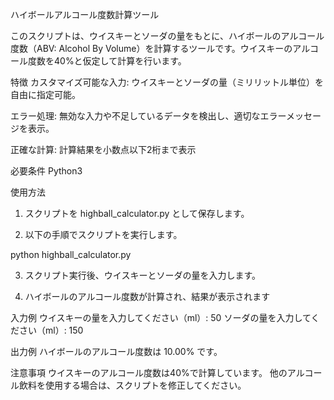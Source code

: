 ハイボールアルコール度数計算ツール

このスクリプトは、ウイスキーとソーダの量をもとに、ハイボールのアルコール度数（ABV: Alcohol By Volume）を計算するツールです。ウイスキーのアルコール度数を40%と仮定して計算を行います。

特徴
カスタマイズ可能な入力: ウイスキーとソーダの量（ミリリットル単位）を自由に指定可能。

エラー処理: 無効な入力や不足しているデータを検出し、適切なエラーメッセージを表示。

正確な計算: 計算結果を小数点以下2桁まで表示

必要条件
Python3

使用方法

1. スクリプトを highball_calculator.py として保存します。


2. 以下の手順でスクリプトを実行します。

python highball_calculator.py


3. スクリプト実行後、ウイスキーとソーダの量を入力します。


4. ハイボールのアルコール度数が計算され、結果が表示されます

入力例
ウイスキーの量を入力してください（ml）: 50
ソーダの量を入力してください（ml）: 150

出力例
ハイボールのアルコール度数は 10.00% です。

注意事項
ウイスキーのアルコール度数は40%で計算しています。
他のアルコール飲料を使用する場合は、スクリプトを修正してください。
